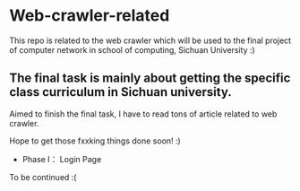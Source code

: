 # Web-crawler-related

This repo is related to the web crawler which will be used to the final project of computer network in school of computing, Sichuan University :)

## The final task is mainly about getting the specific class curriculum in Sichuan university.

Aimed to finish the final task, I have to read tons of article related to web crawler.

Hope to get those fxxking things done soon! :)

* Phase I： Login Page 

To be continued :(
